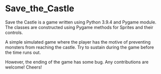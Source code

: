# Save_the_Castle

Save the Castle is a game written using Python 3.9.4 and Pygame module. The classes are constructed using Pygame methods for Sprites and their controls.

A simple simulated game where the player has the motive of preventing monsters from reaching the castle. Try to sustain during the game before the time runs out.

However, the ending of the game has some bug. Any contributions are welcome!
Cheers!
